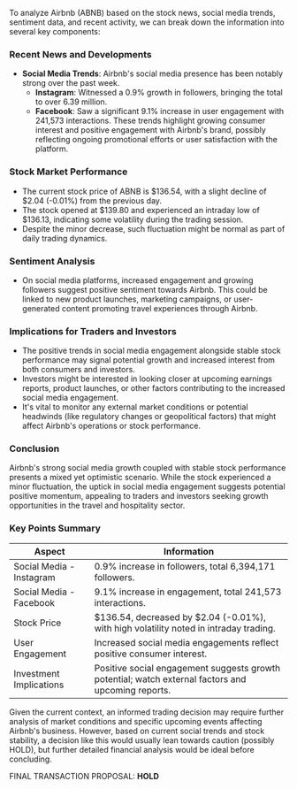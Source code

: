 To analyze Airbnb (ABNB) based on the stock news, social media trends, sentiment data, and recent activity, we can break down the information into several key components:

### Recent News and Developments
- **Social Media Trends**: Airbnb's social media presence has been notably strong over the past week. 
  - **Instagram**: Witnessed a 0.9% growth in followers, bringing the total to over 6.39 million.
  - **Facebook**: Saw a significant 9.1% increase in user engagement with 241,573 interactions.
  These trends highlight growing consumer interest and positive engagement with Airbnb's brand, possibly reflecting ongoing promotional efforts or user satisfaction with the platform.

### Stock Market Performance
- The current stock price of ABNB is $136.54, with a slight decline of $2.04 (-0.01%) from the previous day.
- The stock opened at $139.80 and experienced an intraday low of $136.13, indicating some volatility during the trading session.
- Despite the minor decrease, such fluctuation might be normal as part of daily trading dynamics.

### Sentiment Analysis
- On social media platforms, increased engagement and growing followers suggest positive sentiment towards Airbnb. This could be linked to new product launches, marketing campaigns, or user-generated content promoting travel experiences through Airbnb.
  
### Implications for Traders and Investors
- The positive trends in social media engagement alongside stable stock performance may signal potential growth and increased interest from both consumers and investors.
- Investors might be interested in looking closer at upcoming earnings reports, product launches, or other factors contributing to the increased social media engagement.
- It's vital to monitor any external market conditions or potential headwinds (like regulatory changes or geopolitical factors) that might affect Airbnb's operations or stock performance.

### Conclusion
Airbnb's strong social media growth coupled with stable stock performance presents a mixed yet optimistic scenario. While the stock experienced a minor fluctuation, the uptick in social media engagement suggests potential positive momentum, appealing to traders and investors seeking growth opportunities in the travel and hospitality sector.

### Key Points Summary

| Aspect                | Information                                                                                       |
|-----------------------|---------------------------------------------------------------------------------------------------|
| Social Media - Instagram  | 0.9% increase in followers, total 6,394,171 followers.                                           |
| Social Media - Facebook   | 9.1% increase in engagement, total 241,573 interactions.                                         |
| Stock Price           | $136.54, decreased by $2.04 (-0.01%), with high volatility noted in intraday trading.               |
| User Engagement       | Increased social media engagements reflect positive consumer interest.                            |
| Investment Implications | Positive social engagement suggests growth potential; watch external factors and upcoming reports. |

Given the current context, an informed trading decision may require further analysis of market conditions and specific upcoming events affecting Airbnb's business. However, based on current social trends and stock stability, a decision like this would usually lean towards caution (possibly HOLD), but further detailed financial analysis would be ideal before concluding.

FINAL TRANSACTION PROPOSAL: **HOLD**